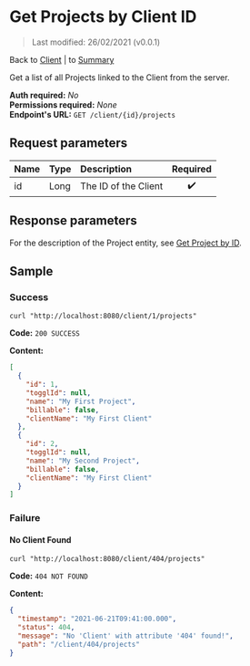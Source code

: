 # Get Projects by Client ID

> Last modified: 26/02/2021 (v0.0.1)

Back to [Client](../Client.md) | to [Summary](../../README.md)

Get a list of all Projects linked to the Client from the server.

**Auth required:** _No_  
**Permissions required:** _None_  
**Endpoint's URL:** `GET /client/{id}/projects`

## Request parameters

| Name | Type | Description | Required |
|:--|:--|:--|:--:|
| id | Long | The ID of the Client | ✔️ |

## Response parameters

For the description of the Project entity, see [Get Project by ID](../Projects/Get-Project-by-ID.md).

## Sample

### Success

```shell
curl "http://localhost:8080/client/1/projects"
```

**Code:** `200 SUCCESS`

**Content:**

```json
[
  {
    "id": 1,
    "togglId": null,
    "name": "My First Project",
    "billable": false,
    "clientName": "My First Client"
  },
  {
    "id": 2,
    "togglId": null,
    "name": "My Second Project",
    "billable": false,
    "clientName": "My First Client"
  }
]
```

### Failure

#### No Client Found

```shell
curl "http://localhost:8080/client/404/projects"
```

**Code:** `404 NOT FOUND`

**Content:**

```json
{
  "timestamp": "2021-06-21T09:41:00.000",
  "status": 404,
  "message": "No 'Client' with attribute '404' found!",
  "path": "/client/404/projects"
}
```